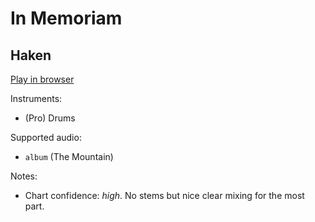 # In Memoriam

## Haken


[Play in browser](http://pages.cs.wisc.edu/~tolly/customs/?title=in-memoriam&artist=haken)

Instruments:

  * (Pro) Drums

Supported audio:

  * `album` (The Mountain)

Notes:

  * Chart confidence: *high*. No stems but nice clear mixing for the most part.

